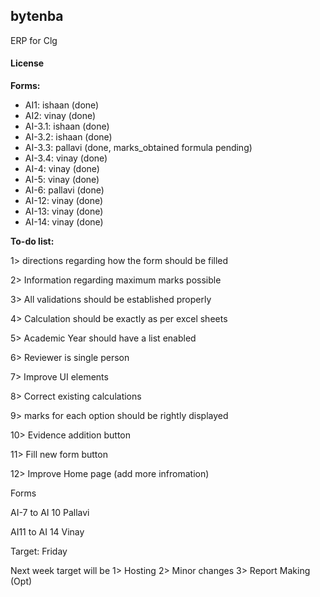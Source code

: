 ## bytenba

ERP for Clg

#### License

__Forms:__ 

- AI1: ishaan (done)
- AI2: vinay (done)
- AI-3.1: ishaan (done)
- AI-3.2: ishaan (done)
- AI-3.3: pallavi (done, marks_obtained formula pending)
- AI-3.4: vinay (done)
- AI-4: vinay (done)
- AI-5: vinay (done)
- AI-6: pallavi (done)
- AI-12: vinay (done)
- AI-13: vinay (done)
- AI-14: vinay (done)

__To-do list:__

1> directions regarding how the form should be filled

2> Information regarding maximum marks possible 

3> All validations should be established properly 

4> Calculation should be exactly as per excel sheets 

5> Academic Year should have a list enabled 

6> Reviewer is single person

7> Improve UI elements 

8> Correct existing calculations

9> marks for each option should be rightly displayed

10> Evidence addition button

11> Fill new form button

12> Improve Home page (add more infromation)


Forms 

AI-7 to AI 10 Pallavi

AI11 to AI 14 Vinay

Target: Friday

Next week target will be
1> Hosting
2> Minor changes
3> Report Making (Opt)






